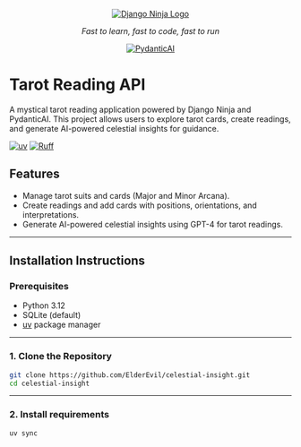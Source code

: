 <p align="center">
  <!-- Django Ninja Logo -->
  <a href="https://django-ninja.dev/">
    <img src="https://django-ninja.dev/img/logo-big.png" alt="Django Ninja Logo">
  </a>
</p>

<p align="center">
    <em>Fast to learn, fast to code, fast to run</em>
</p>

<div align="center">
  <!-- Pydantic AI Logo -->
  <a href="https://ai.pydantic.dev/">
    <picture>
      <source media="(prefers-color-scheme: dark)" srcset="https://ai.pydantic.dev/img/pydantic-ai-dark.svg">
      <img src="https://ai.pydantic.dev/img/pydantic-ai-light.svg" alt="PydanticAI">
    </picture>
  </a>
</div>

# Tarot Reading API

A mystical tarot reading application powered by Django Ninja and PydanticAI. This project allows users to explore tarot cards, create readings, and generate AI-powered celestial insights for guidance.

[![uv](https://img.shields.io/endpoint?url=https://raw.githubusercontent.com/astral-sh/uv/main/assets/badge/v0.json)](https://github.com/astral-sh/uv)
[![Ruff](https://img.shields.io/endpoint?url=https://raw.githubusercontent.com/charliermarsh/ruff/main/assets/badge/v2.json)](https://github.com/charliermarsh/ruff)


## Features

- Manage tarot suits and cards (Major and Minor Arcana).
- Create readings and add cards with positions, orientations, and interpretations.
- Generate AI-powered celestial insights using GPT-4 for tarot readings.

---

## Installation Instructions

### Prerequisites

- Python 3.12
- SQLite (default)
- [uv](https://github.com/astral-sh/uv) package manager

---

### 1. Clone the Repository

```bash
git clone https://github.com/ElderEvil/celestial-insight.git
cd celestial-insight
```

---

### 2. Install requirements

```bash
uv sync
```
